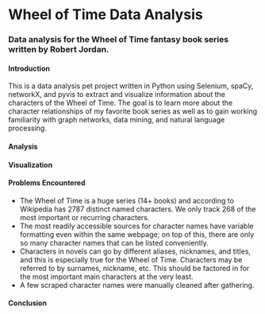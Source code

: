 # Wheel of Time Data Analysis

### Data analysis for the Wheel of Time fantasy book series written by Robert Jordan.

#### Introduction
This is a data analysis pet project written in Python using Selenium, spaCy, networkX, and pyvis to extract and visualize information about the characters of the Wheel of Time. The goal is to learn more about the character relationships of my favorite book series as well as to gain working familiarity with graph networks, data mining, and natural language processing.

#### Analysis

#### Visualization

#### Problems Encountered
- The Wheel of Time is a huge series (14+ books) and according to Wikipedia has 2787 distinct named characters. We only track 268 of the most important or recurring characters.
- The most readily accessible sources for character names have variable formatting even within the same webpage; on top of this, there are only so many character names that can be listed conveniently.
- Characters in novels can go by different aliases, nicknames, and titles, and this is especially true for the Wheel of Time. Characters may be referred to by surnames, nickname, etc. This should be factored in for the most important main characters at the very least. 
- A few scraped character names were manually cleaned after gathering.

#### Conclusion

